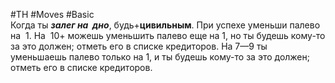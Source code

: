 #TH #Moves #Basic  
Когда ты ***залег на  дно***, будь+**цивильным**. При успехе уменьши палево на  1. На  10+ можешь уменьшить палево еще на 1, но ты будешь кому-то за это должен; отметь его в списке кредиторов. На 7—9 ты уменьшаешь палево только на 1, и ты будешь кому-то за это должен; отметь его в списке кредиторов.